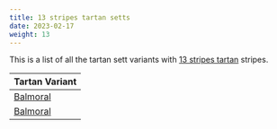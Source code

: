 ```yaml
---
title: 13 stripes tartan setts
date: 2023-02-17
weight: 13
---
```

This is a list of all the tartan sett variants with [13 stripes tartan](/stripes/stripes13/) stripes.

| Tartan Variant |
|---------------|
| [Balmoral](/tartans/na/8/r4/na22/n4/k4/na2/n2/na2/n8/na4/k2/na2/r/2/)||
| [Balmoral](/tartans/na/8/r4/na22/n4/k4/na2/n2/na2/n8/na4/k2/na2/r/2/)||
